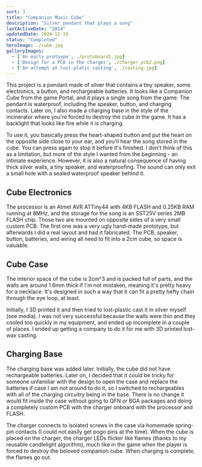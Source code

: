 ```yaml
---
sort: 3
title: "Companion Music Cube"
description: "Silver pendant that plays a song"
lastActiveDate: "2014"
updatedDate: 2024-11-19
status: "Completed"
heroImage: ./cube.jpg
galleryImages:
  - ['An early protoype', ./protoboard1.jpg]
  - ['Design for a PCB in the charger', ./charger_pcb2.png]
  - ['An attempt at lost-platic casting', ./casting.jpg]
---
```


This project is a pendant made of silver that contains a tiny speaker, some electronics, a button, and
        rechargeable batteries. It looks like a Companion Cube from the game Portal, and it plays a single song from the
        game. The pendant is waterproof, including the speaker, button, and charging contacts. Later on, I also made a
        charging base in the style of the incinerator where you're forced to destroy the cube in the game. It has a
        backlight that looks like fire while it is charging.

To use it, you basically press the heart-shaped button and put the heart on the opposite side close to your ear,
        and you'll hear the song stored in the cube. You can press again to stop it before it's finished. I don't think
        of this as a limitation, but more of the style I wanted from the beginning - an intimate experience. However, it
        is also a natural consequence of having thick silver walls, a tiny speaker, and waterproofing. The sound can
        only exit a small hole with a sealed waterproof speaker behind it.

## Cube Electronics
The processor is an Atmel AVR ATTiny44 with 4KB FLASH and 0.25KB RAM running at 8MHz, and the storage for the
        song is an SST25V series 2MB FLASH chip. Those two are mounted on opposite sides of a very small custom PCB. The
        first one was a very ugly hand-made prototype, but afterwards I did a real layout and had it fabricated. The
        PCB, speaker, button, batteries, and wiring all need to fit into a 2cm cube, so space is valuable.

## Cube Case
The interior space of the cube is 2cm^3 and is packed full of parts, and the walls are around 1.6mm thick if I'm
        not mistaken, meaning it's pretty heavy for a necklace. It's designed in such a way that it can fit a pretty
        hefty chain through the eye loop, at least.

Initially, I 3D printed it and then tried to lost-plastic cast it in silver myself (see media). I was not very
        successful because the walls were thin and they cooled too quickly in my equipment, and ended up incomplete in a
        couple of places. I ended up getting a company to do it for me with 3D printed lost-wax casting.

## Charging Base
The charging base was added later. Initially, the cube did not have rechargeable batteries. Later on, I decided
        that it could be tricky for someone unfamiliar with the design to open the case and replace the batteries if
        case I am not around to do it, so I switched to rechargeables with all of the charging circuitry being in the
        base. There is no change it would fit inside the case without going to QFN or BGA packages and doing a
        completely custom
        PCB with the charger onboard with the processor and FLASH.

The charger connects to isolated screws in the case via homemade spring-pin contacts (I could not easily get pogo
        pins at the time). When the cube is placed on the charger, the charger LEDs flicker like flames (thanks to my
        reusable candlelight algorithm), much like in the game when the player is forced to destroy the beloved
        companion cube.
        When charging is complete, the flames go out.
